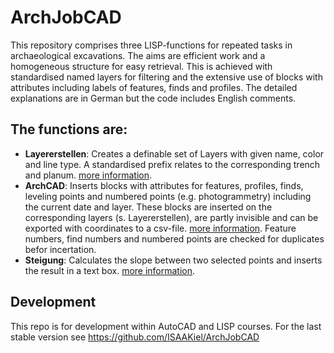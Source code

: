 # ArchJobCAD

This repository comprises three LISP-functions for repeated tasks in archaeological excavations. The aims are efficient work and a homogeneous structure for easy retrieval. This is achieved with standardised named layers for filtering and the extensive use of blocks with attributes including labels of features, finds and profiles. The detailed explanations are in German but the code includes English comments.

## The functions are:

- **Layererstellen**: Creates a definable set of Layers with given name, color and line type. A standardised prefix relates to the corresponding trench and planum. [more information](./Layererstellen-Info.md).
- **ArchCAD**: Inserts blocks with attributes for features, profiles, finds, leveling points and numbered points (e.g. photogrammetry) including the current date and layer. These blocks are inserted on the corresponding layers (s. Layererstellen), are partly invisible and can be exported with coordinates to a csv-file. [more information](./ArchCAD-Info.pdf). Feature numbers, find numbers and numbered points are checked for duplicates befor incertation.
- **Steigung**: Calculates the slope between two selected points and inserts the result in a text box. [more information](./Steigung-Info.md).

## Development

This repo is for development within AutoCAD and LISP courses. For the last stable version see https://github.com/ISAAKiel/ArchJobCAD